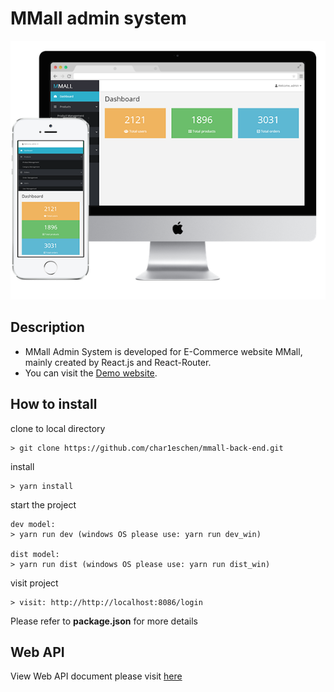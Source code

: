 # MMall admin system

![](https://github.com/char1eschen/mmall-back-end/blob/admin-v2/screenshots/project-showcase-mmalladmin.png)

## Description
- MMall Admin System is developed for E-Commerce website MMall, mainly created by React.js and React-Router.
- You can visit the [Demo website](http://adminv2.happymmall.com/). 

## How to install
clone to local directory 
```
> git clone https://github.com/char1eschen/mmall-back-end.git
```
install
```
> yarn install
```

start the project
```
dev model:
> yarn run dev (windows OS please use: yarn run dev_win)

dist model:
> yarn run dist (windows OS please use: yarn run dist_win)
```

visit project
```
> visit: http://http://localhost:8086/login
```
Please refer to **package.json** for more details

## Web API
View Web API document please visit [here](https://gitee.com/imooccode/happymmallwiki/wikis/Home)
